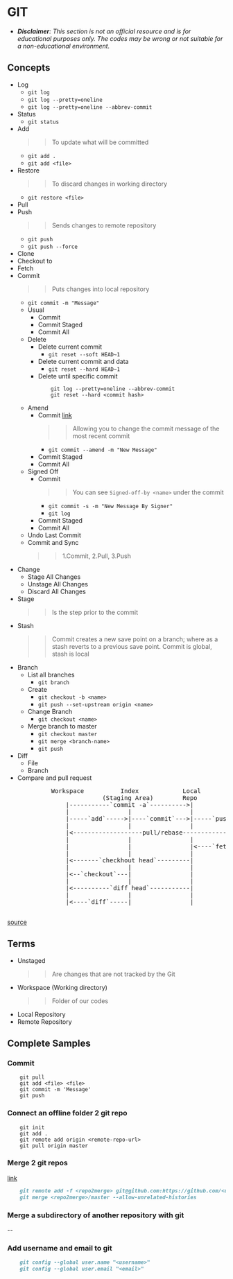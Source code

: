 # GIT
- _**Disclaimer**: This section is not an official resource and is for educational purposes only. The codes may be wrong or not suitable for a non-educational environment._
## Concepts
- Log
    - `git log`
    - `git log --pretty=oneline`
    - `git log --pretty=oneline --abbrev-commit`
- Status
    - `git status`
- Add
    >> To update what will be committed
    - `git add .`
    - `git add <file>`
- Restore
    >> To discard changes in working directory
    - `git restore <file>`
- Pull
- Push
    >> Sends changes to remote repository
    - `git push`
    - `git push --force`
- Clone
- Checkout to
- Fetch
- Commit
    >> Puts changes into local repository
    - `git commit -m "Message"`
    - Usual
        - Commit
        - Commit Staged
        - Commit All
    - Delete
        - Delete current commit
            - `git reset --soft HEAD~1`
        - Delete current commit and data
            - `git reset --hard HEAD~1`
        - Delete until specific commit
            ~~~git
                git log --pretty=oneline --abbrev-commit
                git reset --hard <commit hash>
            ~~~
    - Amend
        - Commit [link](https://stackoverflow.com/a/179147/2227070)
            >> Allowing you to change the commit message of the most recent commit
            - `git commit --amend -m "New Message"`
        - Commit Staged
        - Commit All 
    - Signed Off
        - Commit
            >> You can see `Signed-off-by <name>` under the commit
            - `git commit -s -m "New Message By Signer"`
            - `git log`
        - Commit Staged
        - Commit All
    - Undo Last Commit
    - Commit and Sync
        >> 1.Commit, 2.Pull, 3.Push
- Change
    - Stage All Changes
    - Unstage All Changes
    - Discard All Changes
- Stage
    >> Is the step prior to the commit
- Stash
    >> Commit creates a new save point on a branch; where as a stash reverts to a previous save point.
    >> Commit is global, stash is local
- Branch
    - List all branches
        - `git branch`
    - Create
        - `git checkout -b <name>`
        - `git push --set-upstream origin <name>`
    - Change Branch
        - `git checkout <name>`
    - Merge branch to master
        - `git checkout master`
        - `git merge <branch-name>`
        - `git push`
- Diff
    - File
    - Branch
- Compare and pull request

<pre>
            Workspace          Index            Local            Remote
                          (Staging Area)        Repo             Repo
                |-----------`commit -a`---------->|                |
                |                |                |                |
                |-----`add`----->|----`commit`--->|-----`push`---->|
                |                |                |                |
                |<-------------------pull/rebase-------------------|
                |                |                |                |
                |                |                |<----`fetch`----|
                |                |                |                |
                |<-------`checkhout head`---------|                |
                |                |                |                |
                |<--`checkout`---|                |                |
                |                |                |                |
                |<----------`diff head`-----------|                |
                |                |                |                |
                |<----`diff`-----|                |                |

</pre>

[source](https://stackoverflow.com/a/30039242/2227070)

## Terms
- Unstaged
    >> Are changes that are not tracked by the Git
- Workspace (Working directory)
    >> Folder of our codes
- Local Repository
- Remote Repository

## Complete Samples
### Commit
~~~git
    git pull
    git add <file> <file>
    git commit -m 'Message'
    git push
~~~
### Connect an offline folder 2 git repo
~~~git
    git init
    git add .
    git remote add origin <remote-repo-url>
    git pull origin master
~~~
### Merge 2 git repos
[link](https://medium.com/altcampus/how-to-merge-two-or-multiple-git-repositories-into-one-9f8a5209913f)
~~~markdown
    git remote add -f <repo2merge> git@github.com:https://github.com/<user>/<repo>
    git merge <repo2merge>/master --allow-unrelated-histories
~~~
### Merge a subdirectory of another repository with git
--
### Add username and email to git
~~~markdown
    git config --global user.name "<username>"
    git config --global user.email "<email>"
~~~